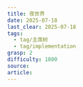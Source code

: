 ```yaml
---
title: 夜世界
date: 2025-07-18
last_clear: 2025-07-18
tags:
  - tag/主席树
  - tag/implementation
grasp: 2
difficulty: 1800
source: 
article:
---
```

